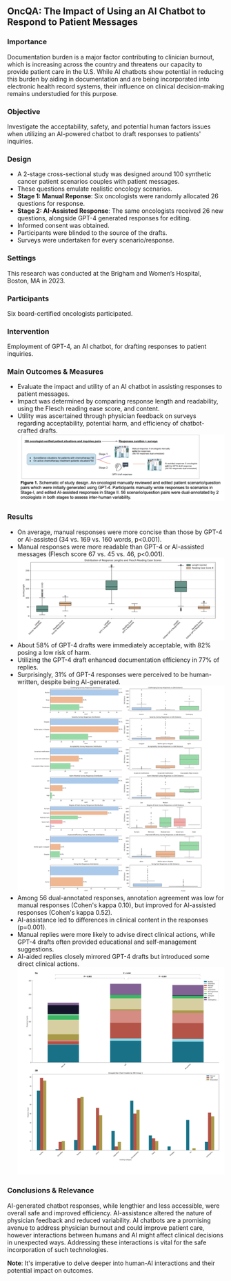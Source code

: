 
## OncQA: The Impact of Using an AI Chatbot to Respond to Patient Messages

### Importance

Documentation burden is a major factor contributing to clinician burnout, which is increasing across the country and threatens our capacity to provide patient care in the U.S. While AI chatbots show potential in reducing this burden by aiding in documentation and are being incorporated into electronic health record systems, their influence on clinical decision-making remains understudied for this purpose.

### Objective

Investigate the acceptability, safety, and potential human factors issues when utilizing an AI-powered chatbot to draft responses to patients' inquiries.

### Design

- A 2-stage cross-sectional study was designed around 100 synthetic cancer patient scenarios couples with patient messages.
- These questions emulate realistic oncology scenarios.
- **Stage 1: Manual Reponse**: Six oncologists were randomly allocated 26 questions for response.
- **Stage 2: AI-Assisted Response**: The same oncologists received 26 new questions, alongside GPT-4 generated responses for editing.
- Informed consent was obtained.
- Participants were blinded to the source of the drafts.
- Surveys were undertaken for every scenario/response.

### Settings

This research was conducted at the Brigham and Women’s Hospital, Boston, MA in 2023.

### Participants

Six board-certified oncologists participated.

### Intervention

Employment of GPT-4, an AI chatbot, for drafting responses to patient inquiries.

### Main Outcomes & Measures

- Evaluate the impact and utility of an AI chatbot in assisting responses to patient messages.
- Impact was determined by comparing response length and readability, using the Flesch reading ease score, and content.
- Utility was ascertained through physician feedback on surveys regarding acceptability, potential harm, and efficiency of chatbot-crafted drafts.
![Workflow Diagram](imgs/workflow.png)

### Results

- On average, manual responses were more concise than those by GPT-4 or AI-assisted (34 vs. 169 vs. 160 words, p<0.001).
- Manual responses were more readable than GPT-4 or AI-assisted messages (Flesch score 67 vs. 45 vs. 46, p<0.001).
![result 0](imgs/re0.png)
- About 58% of GPT-4 drafts were immediately acceptable, with 82% posing a low risk of harm.
- Utilizing the GPT-4 draft enhanced documentation efficiency in 77% of replies.
- Surprisingly, 31% of GPT-4 responses were perceived to be human-written, despite being AI-generated.
![result 1](imgs/stage2.png)
- Among 56 dual-annotated responses, annotation agreement was low for manual responses (Cohen's kappa 0.10), but improved for AI-assisted responses (Cohen's kappa 0.52).
- AI-assistance led to differences in clinical content in the responses (p=0.001).
- Manual replies were more likely to advise direct clinical actions, while GPT-4 drafts often provided educational and self-management suggestions.
- AI-aided replies closely mirrored GPT-4 drafts but introduced some direct clinical actions.
![content result](imgs/content.png)

### Conclusions & Relevance

AI-generated chatbot responses, while lengthier and less accessible, were overall safe and improved efficiency. AI-assistance altered the nature of physician feedback and reduced variability. AI chatbots are a promising avenue to address physician burnout and could improve patient care, however interactions between humans and AI might affect clinical decisions in unexpected ways. Addressing these interactions is vital for the safe incorporation of such technologies.

**Note**: It's imperative to delve deeper into human-AI interactions and their potential impact on outcomes.

<!-- # Citation:
  `OncQA: The Impact of Using an AI Chatbot to Respond to Patient Questions
Shan Chen, Benjamin H Kann, Michael B Foote, Hugo JWL Aerts, Guergana K Savova, Raymond H Mak, Danielle S Bitterman
JAMA Oncology. Published online August 24, 2023. doi:10.1001/jamaoncol.2023.2954` -->
